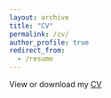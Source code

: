 ```yaml
---
layout: archive
title: "CV"
permalink: /cv/
author_profile: true
redirect_from:
  - /resume
---
```


View or download my [CV](https://guidosalza.github.io/files/CV_Salza_Sept24.pdf)
